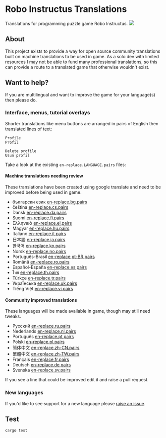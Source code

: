 Robo Instructus Translations
============================
Translations for programming puzzle game Robo Instructus.
![](https://user-images.githubusercontent.com/2331607/57169312-dd644400-6dfd-11e9-948c-f163f1e3625e.png)

## About
This project exists to provide a way for open source community translations built on machine translations to be used in game. As a solo dev with limited resources I may not be able to fund many professional translations, so this can provide a route to a translated game that otherwise wouldn't exist.

## Want to help?
If you are multilingual and want to improve the game for your language(s) then please do.

### Interface, menus, tutorial overlays
Shorter translations like menu buttons are arranged in pairs of English then translated lines of text:
```
Profile
Profil

Delete profile
Usuń profil
```

Take a look at the existing `en-replace.LANGUAGE.pairs` files:

#### Machine translations needing review
These translations have been created using google translate and need to be improved before being used in game.
* български език [en-replace.bg.pairs](./en-replace.bg.pairs)
* čeština [en-replace.cs.pairs](./en-replace.cs.pairs)
* Dansk [en-replace.da.pairs](./en-replace.da.pairs)
* Suomi [en-replace.fi.pairs](./en-replace.fi.pairs)
* Ελληνικά [en-replace.el.pairs](./en-replace.el.pairs)
* Magyar [en-replace.hu.pairs](./en-replace.hu.pairs)
* Italiano [en-replace.it.pairs](./en-replace.it.pairs)
* 日本語 [en-replace.ja.pairs](./en-replace.ja.pairs)
* 한국어 [en-replace.ko.pairs](./en-replace.ko.pairs)
* Norsk [en-replace.no.pairs](./en-replace.no.pairs)
* Português-Brasil [en-replace.pt-BR.pairs](./en-replace.pt-BR.pairs)
* Română [en-replace.ro.pairs](./en-replace.ro.pairs)
* Español-España [en-replace.es.pairs](./en-replace.es.pairs)
* ไทย [en-replace.th.pairs](./en-replace.th.pairs)
* Türkçe [en-replace.tr.pairs](./en-replace.tr.pairs)
* Українська [en-replace.uk.pairs](./en-replace.uk.pairs)
* Tiếng Việt [en-replace.vi.pairs](./en-replace.vi.pairs)

#### Community improved translations
These languages will be made available in game, though may still need tweaks.
* Русский [en-replace.ru.pairs](./en-replace.ru.pairs)
* Nederlands [en-replace.nl.pairs](./en-replace.nl.pairs)
* Português [en-replace.pt.pairs](./en-replace.pt.pairs)
* Polski [en-replace.pl.pairs](./en-replace.pl.pairs)
* 简体中文 [en-replace.zh-CN.pairs](./en-replace.zh-CN.pairs)
* 繁體中文 [en-replace.zh-TW.pairs](./en-replace.zh-TW.pairs)
* Français [en-replace.fr.pairs](./en-replace.fr.pairs)
* Deutsch [en-replace.de.pairs](./en-replace.de.pairs)
* Svenska [en-replace.sv.pairs](./en-replace.sv.pairs)

If you see a line that could be improved edit it and raise a pull request.

### New languages
If you'd like to see support for a new language please [raise an issue](https://github.com/big-ab-games/robo-instructus-translation/issues/new).

## Test
`cargo test`
